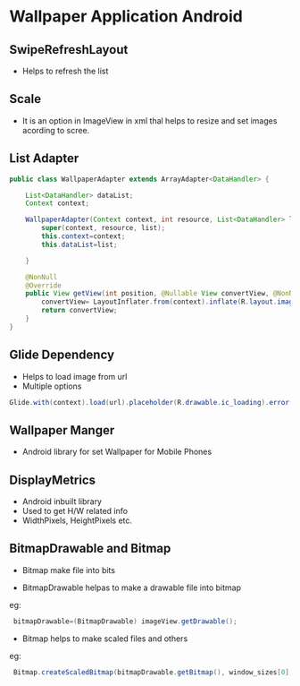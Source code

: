 # Wallpaper Application Android

SwipeRefreshLayout
-----------------
- Helps to refresh the list

Scale
------
- It is an option in ImageView in xml thal helps to resize and set images acording to scree.

List Adapter
-----------

```java
public class WallpaperAdapter extends ArrayAdapter<DataHandler> {

    List<DataHandler> dataList;
    Context context;

    WallpaperAdapter(Context context, int resource, List<DataHandler> list){
        super(context, resource, list);
        this.context=context;
        this.dataList=list;

    }

    @NonNull
    @Override
    public View getView(int position, @Nullable View convertView, @NonNull ViewGroup parent) {
        convertView= LayoutInflater.from(context).inflate(R.layout.image_list, parent, false);
        return convertView;
    }
}
```

Glide Dependency
---------------
- Helps to load image from url
- Multiple options

```java
Glide.with(context).load(url).placeholder(R.drawable.ic_loading).error(R.drawable.no_image).into(imageView);
```

Wallpaper Manger
----------------
- Android library for set Wallpaper for Mobile Phones

DisplayMetrics
---------------
- Android inbuilt library
- Used to get H/W related info
- WidthPixels, HeightPixels etc.

BitmapDrawable and Bitmap
-------------------------
- Bitmap make file into bits

- BitmapDrawable helpas to make a drawable file into bitmap

eg:
```java
 bitmapDrawable=(BitmapDrawable) imageView.getDrawable();
```

- Bitmap helps to make scaled files and others

eg:
```java
 Bitmap.createScaledBitmap(bitmapDrawable.getBitmap(), window_sizes[0], window_sizes[1], false);
```


